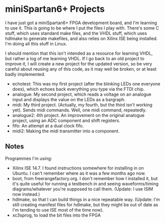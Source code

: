 miniSpartan6+ Projects
======================

I have just got a miniSpartan6+ FPGA development board, and I'm learning to use it.
This is going to be where I put the files I play with. There's some C stuff, which
uses standard make files, and the VHDL stuff, which uses hdlmake to generate makefiles,
and also relies on Xilinx ISE being installed. I'm doing all this stuff in Linux.

I should mention that this isn't intended as a resource for learning VHDL, but rather a log
of me learning VHDL. If I go back to an old project to improve it, I will create a new project
for the updated version, so be very careful about reusing any of this code, as it may
well be broken, or at least badly implemented.

* echotest: This was my first project (after the blinking LEDs one everyone does),
which echoes back everything you type via the FTDI chip.
* analogue: My second project, which reads a voltage on an analogue input and displays the
value on the LEDs as a bargraph.
* midi: My third project. (Actually, my fourth, but the third isn't working yet). Sends
midi commands. Well, one midi command, repeatedly.
* analogue2: 4th project. An improvement on the original analogue project, using
an ADC component and shift registers.
* fifo: An attempt at a dual clock fifo.
* midi2: Making the midi transmitter into a component.

Notes
-----

Programmes I'm using:
* Xilinx ISE 14.7. I found instructions somewhere for installing in on Ubuntu. I can't remember
where as it was a few months ago now.
* boot, from freerangefactory.org. I don't remember how I installed it, but it's quite useful
for running a testbench in and seeing waveforms/timing diagrams/whatever you're supposed to call
them. (Update: I use ISIM now instead.)
* hdlmake, so that I can build things in a nice repeatable way. (Update: I'm still creating 
manifest files for hdlmake, but they might be out of date as I'm tending to use ISE most of the 
time now).
* xc3sprog, to load the bit files into the FPGA
